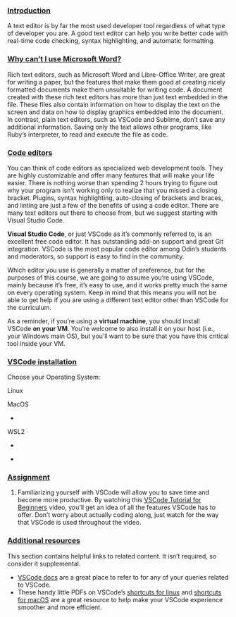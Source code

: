### [Introduction](https://www.theodinproject.com/lessons/foundations-text-editors#introduction)

A text editor is by far the most used developer tool regardless of what type of developer you are. A good text editor can help you write better code with real-time code checking, syntax highlighting, and automatic formatting.

### [Why can’t I use Microsoft Word?](https://www.theodinproject.com/lessons/foundations-text-editors#why-cant-i-use-microsoft-word)

Rich text editors, such as Microsoft Word and Libre-Office Writer, are great for writing a paper, but the features that make them good at creating nicely formatted documents make them unsuitable for writing code. A document created with these rich text editors has more than just text embedded in the file. These files also contain information on how to display the text on the screen and data on how to display graphics embedded into the document. In contrast, plain text editors, such as VSCode and Sublime, don’t save any additional information. Saving only the text allows other programs, like Ruby’s interpreter, to read and execute the file as code.

### [Code editors](https://www.theodinproject.com/lessons/foundations-text-editors#code-editors)

You can think of code editors as specialized web development tools. They are highly customizable and offer many features that will make your life easier. There is nothing worse than spending 2 hours trying to figure out why your program isn’t working only to realize that you missed a closing bracket. Plugins, syntax highlighting, auto-closing of brackets and braces, and linting are just a few of the benefits of using a code editor. There are many text editors out there to choose from, but we suggest starting with Visual Studio Code.

**Visual Studio Code**, or just VSCode as it’s commonly referred to, is an excellent free code editor. It has outstanding add-on support and great Git integration. VSCode is the most popular code editor among Odin’s students and moderators, so support is easy to find in the community.

Which editor you use is generally a matter of preference, but for the purposes of this course, we are going to assume you’re using VSCode, mainly because it’s free, it’s easy to use, and it works pretty much the same on every operating system. Keep in mind that this means you will not be able to get help if you are using a different text editor other than VSCode for the curriculum.

As a reminder, if you’re using a **virtual machine**, you should install VSCode **on your VM**. You’re welcome to also install it on your host (i.e., your Windows main OS), but you’ll want to be sure that you have this critical tool inside your VM.

### [VSCode installation](https://www.theodinproject.com/lessons/foundations-text-editors#vscode-installation)

Choose your Operating System:

Linux

[](https://www.reddit.com/r/linux4noobs/comments/ux6cwx/comment/i9x2twx/)

MacOS

- [](https://code.visualstudio.com/sha/download?build=stable&os=darwin-universal)

WSL2

- [](https://code.visualstudio.com/docs/setup/windows)

- [](https://marketplace.visualstudio.com/items?itemName=ms-vscode-remote.remote-wsl)

### [Assignment](https://www.theodinproject.com/lessons/foundations-text-editors#assignment)

1. Familiarizing yourself with VSCode will allow you to save time and become more productive. By watching this [VSCode Tutorial for Beginners](https://youtu.be/ORrELERGIHs?t=103) video, you’ll get an idea of all the features VSCode has to offer. Don’t worry about actually coding along, just watch for the way that VSCode is used throughout the video.

### [Additional resources](https://www.theodinproject.com/lessons/foundations-text-editors#additional-resources)

This section contains helpful links to related content. It isn’t required, so consider it supplemental.

- [VSCode docs](https://code.visualstudio.com/docs) are a great place to refer to for any of your queries related to VSCode.
- These handy little PDFs on VSCode’s [shortcuts for linux](https://go.microsoft.com/fwlink/?linkid=832144) and [shortcuts for macOS](https://go.microsoft.com/fwlink/?linkid=832143) are a great resource to help make your VSCode experience smoother and more efficient.